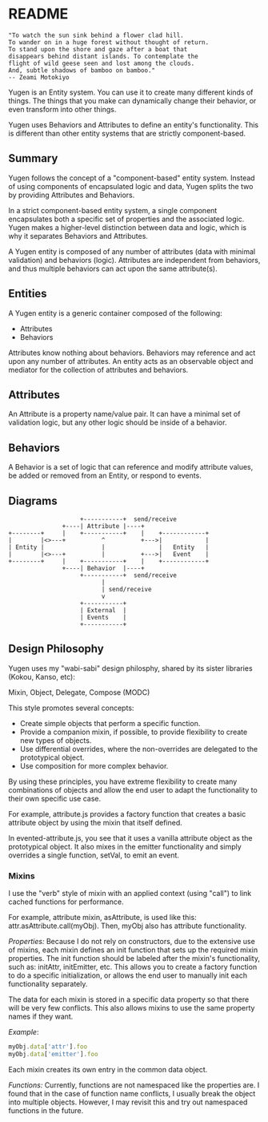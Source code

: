 README
============================================================

    "To watch the sun sink behind a flower clad hill.
    To wander on in a huge forest without thought of return.
    To stand upon the shore and gaze after a boat that
    disappears behind distant islands. To contemplate the
    flight of wild geese seen and lost among the clouds.
    And, subtle shadows of bamboo on bamboo."
    -- Zeami Motokiyo

Yugen is an Entity system. You can use it to create many
different kinds of things. The things that you make can
dynamically change their behavior, or even transform into
other things.

Yugen uses Behaviors and Attributes to define an entity's
functionality. This is different than other entity systems
that are strictly component-based.


Summary
------------------------------------------------------------

Yugen follows the concept of a "component-based" entity
system. Instead of using components of encapsulated logic
and data, Yugen splits the two by providing Attributes
and Behaviors.

In a strict component-based entity system, a single
component encapsulates both a specific set of properties
and the associated logic. Yugen makes a higher-level
distinction between data and logic, which is why it
separates Behaviors and Attributes.

A Yugen entity is composed of any number of attributes (data
with minimal validation) and behaviors (logic). Attributes
are independent from behaviors, and thus multiple behaviors
can act upon the same attribute(s).


Entities
------------------------------------------------------------

A Yugen entity is a generic container composed of the
following:

* Attributes
* Behaviors

Attributes know nothing about behaviors. Behaviors may
reference and act upon any number of attributes. An entity
acts as an observable object and mediator for the collection
of attributes and behaviors.


Attributes
------------------------------------------------------------

An Attribute is a property name/value pair. It can have a
minimal set of validation logic, but any other logic should
be inside of a behavior.


Behaviors
------------------------------------------------------------

A Behavior is a set of logic that can reference and modify
attribute values, be added or removed from an Entity, or
respond to events.


Diagrams
------------------------------------------------------------

                        +-----------+  send/receive   
                   +----| Attribute |----+
    +--------+     |    +-----------+    |    +------------+
    |        |<>---+          ^          +--->|            |
    | Entity |                |               |   Entity   |
    |        |<>---+          |          +--->|   Event    |
    +--------+     |    +-----------+    |    +------------+
                   +----| Behavior  |----+
                        +-----------+  send/receive
                              |
                              | send/receive
                              v
                        +-----------+
                        | External  |
                        | Events    |
                        +-----------+


Design Philosophy
------------------------------------------------------------

Yugen uses my "wabi-sabi" design philosphy, shared by its
sister libraries (Kokou, Kanso, etc):

Mixin, Object, Delegate, Compose (MODC)

This style promotes several concepts:

* Create simple objects that perform a specific function.
* Provide a companion mixin, if possible, to provide
  flexibility to create new types of objects.
* Use differential overrides, where the non-overrides
  are delegated to the prototypical object.
* Use composition for more complex behavior.

By using these principles, you have extreme flexibility
to create many combinations of objects and allow the end
user to adapt the functionality to their own specific
use case.

For example, attribute.js provides a factory function
that creates a basic attribute object by using the mixin
that itself defined.

In evented-attribute.js, you see that it uses a vanilla
attribute object as the prototypical object. It also mixes
in the emitter functionality and simply overrides a single
function, setVal, to emit an event.

### Mixins ###

I use the "verb" style of mixin with an applied context
(using "call") to link cached functions for performance.

For example, attribute mixin, asAttribute,
is used like this: attr.asAttribute.call(myObj). Then,
myObj also has attribute functionality.

_Properties:_ Because I do not rely on constructors, due to
the extensive use of mixins, each mixin defines an init
function that sets up the required mixin properties. The
init function should be labeled after the mixin's
functionality, such as: initAttr, initEmitter, etc. This
allows you to create a factory function to do a specific
initialization, or allows the end user to manually init
each functionality separately.

The data for each mixin is stored in a specific data property
so that there will be very few conflicts. This also allows
mixins to use the same property names if they want.

_Example_:

```javascript
myObj.data['attr'].foo
myObj.data['emitter'].foo
```

Each mixin creates its own entry in the common data object.

_Functions:_ Currently, functions are not namespaced like
the properties are. I found that in the case of function
name conflicts, I usually break the object into multiple
objects. However, I may revisit this and try out namespaced
functions in the future.
